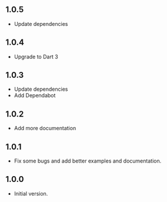 ## 1.0.5

- Update dependencies

## 1.0.4

- Upgrade to Dart 3

## 1.0.3

- Update dependencies
- Add Dependabot

## 1.0.2

- Add more documentation

## 1.0.1

- Fix some bugs and add better examples and documentation.

## 1.0.0

- Initial version.
